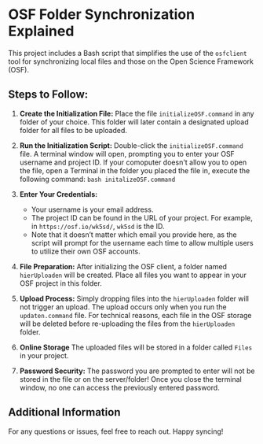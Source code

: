 # OSF Folder Synchronization Explained

This project includes a Bash script that simplifies the use of the `osfclient` tool for synchronizing local files and those on the Open Science Framework (OSF).

## Steps to Follow:

1. **Create the Initialization File:**
   Place the file `initializeOSF.command` in any folder of your choice. This folder will later contain a designated upload folder for all files to be uploaded.

3. **Run the Initialization Script:**
   Double-click the `initializeOSF.command` file. A terminal window will open, prompting you to enter your OSF username and project ID. If your comoputer doesn't allow you to open the file, open a Terminal in the folder you placed the file in, execute the following command: `bash initalizeOSF.command`

4. **Enter Your Credentials:**
   - Your username is your email address.
   - The project ID can be found in the URL of your project. For example, in `https://osf.io/wk5sd/`, `wk5sd` is the ID. 
   - Note that it doesn’t matter which email you provide here, as the script will prompt for the username each time to allow multiple users to utilize their own OSF accounts.

5. **File Preparation:**
   After initializing the OSF client, a folder named `hierUploaden` will be created. Place all files you want to appear in your OSF project in this folder.

6. **Upload Process:**
   Simply dropping files into the `hierUploaden` folder will not trigger an upload. The upload occurs only when you run the `updaten.command` file. For technical reasons, each file in the OSF storage will be deleted before re-uploading the files from the `hierUploaden` folder.

7. **Online Storage**
   The uploaded files will be stored in a folder called `Files` in your project.

8. **Password Security:**
   The password you are prompted to enter will not be stored in the file or on the server/folder! Once you close the terminal window, no one can access the previously entered password.

## Additional Information

For any questions or issues, feel free to reach out. Happy syncing!
